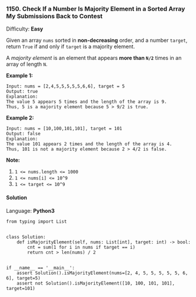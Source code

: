 ### 1150\. Check If a Number Is Majority Element in a Sorted Array My Submissions Back to Contest

Difficulty: **Easy**

Given an array `nums` sorted in **non-decreasing** order, and a number `target`, return `True` if and only if `target` is a majority element.

A _majority element_ is an element that appears **more than `N/2`** times in an array of length `N`.

**Example 1:**

```
Input: nums = [2,4,5,5,5,5,5,6,6], target = 5
Output: true
Explanation: 
The value 5 appears 5 times and the length of the array is 9.
Thus, 5 is a majority element because 5 > 9/2 is true.
```

**Example 2:**

```
Input: nums = [10,100,101,101], target = 101
Output: false
Explanation: 
The value 101 appears 2 times and the length of the array is 4.
Thus, 101 is not a majority element because 2 > 4/2 is false.
```

<span style="display: inline;">**Note:**</span>

1.  `1 <= nums.length <= 1000`
2.  `1 <= nums[i] <= 10^9`
3.  `1 <= target <= 10^9`

#### Solution

Language: **Python3**

```python3
from typing import List
​
​
class Solution:
    def isMajorityElement(self, nums: List[int], target: int) -> bool:
        cnt = sum(1 for i in nums if target == i)
        return cnt > len(nums) / 2
​
​
if __name__ == '__main__':
    assert Solution().isMajorityElement(nums=[2, 4, 5, 5, 5, 5, 5, 6, 6], target=5)
    assert not Solution().isMajorityElement([10, 100, 101, 101], target=101)
​
```